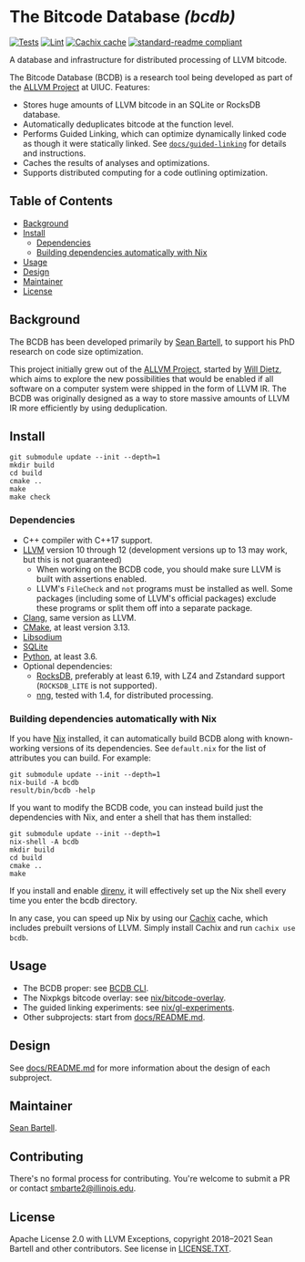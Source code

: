 # The Bitcode Database _(bcdb)_

[![Tests](https://github.com/yotann/bcdb-private/actions/workflows/tests.yml/badge.svg)](https://github.com/yotann/bcdb-private/actions/workflows/tests.yml)
[![Lint](https://github.com/yotann/bcdb-private/actions/workflows/lint.yml/badge.svg)](https://github.com/yotann/bcdb-private/actions/workflows/lint.yml)
[![Cachix cache](https://img.shields.io/badge/cachix-bcdb-blue.svg)](https://bcdb.cachix.org)
[![standard-readme compliant](https://img.shields.io/badge/readme%20style-standard-brightgreen.svg?style=flat-square)](https://github.com/RichardLitt/standard-readme)

A database and infrastructure for distributed processing of LLVM bitcode.

The Bitcode Database (BCDB) is a research tool being developed as part of the
[ALLVM Project](https://publish.illinois.edu/allvm-project/) at UIUC. Features:

- Stores huge amounts of LLVM bitcode in an SQLite or RocksDB database.
- Automatically deduplicates bitcode at the function level.
- Performs Guided Linking, which can optimize dynamically linked code as though
  it were statically linked. See [`docs/guided-linking`](docs/guided-linking/)
  for details and instructions.
- Caches the results of analyses and optimizations.
- Supports distributed computing for a code outlining optimization.

## Table of Contents

- [Background](#background)
- [Install](#install)
  - [Dependencies](#dependencies)
  - [Building dependencies automatically with Nix](#building-dependencies-automatically-with-nix)
- [Usage](#usage)
- [Design](#design)
- [Maintainer](#maintainer)
- [License](#license)

## Background

The BCDB has been developed primarily by [Sean Bartell](https://github.com/yotann),
to support his PhD research on code size optimization.

This project initially grew out of the [ALLVM
Project](https://publish.illinois.edu/allvm-project/), started by [Will
Dietz](https://wdtz.org/), which aims to explore the new possibilities that
would be enabled if all software on a computer system were shipped in the form
of LLVM IR.
The BCDB was originally designed as a way to store massive amounts of LLVM IR
more efficiently by using deduplication.

## Install

```shell
git submodule update --init --depth=1
mkdir build
cd build
cmake ..
make
make check
```

### Dependencies

- C++ compiler with C++17 support.
- [LLVM](https://llvm.org/) version 10 through 12 (development versions up to
  13 may work, but this is not guaranteed)
  - When working on the BCDB code, you should make sure LLVM is built with
    assertions enabled.
  - LLVM's `FileCheck` and `not` programs must be installed as well. Some
    packages (including some of LLVM's official packages) exclude these
    programs or split them off into a separate package.
- [Clang](https://clang.llvm.org/), same version as LLVM.
- [CMake](https://cmake.org/), at least version 3.13.
- [Libsodium](https://libsodium.org/)
- [SQLite](https://sqlite.org/)
- [Python](https://www.python.org/), at least 3.6.
- Optional dependencies:
  - [RocksDB](https://rocksdb.org/), preferably at least 6.19, with LZ4 and
    Zstandard support (`ROCKSDB_LITE` is not supported).
  - [nng](https://github.com/nanomsg/nng), tested with 1.4, for distributed
    processing.

### Building dependencies automatically with Nix

If you have [Nix](https://nixos.org/guides/install-nix.html) installed, it can
automatically build BCDB along with known-working versions of its dependencies.
See `default.nix` for the list of attributes you can build. For example:

```shell
git submodule update --init --depth=1
nix-build -A bcdb
result/bin/bcdb -help
```

If you want to modify the BCDB code, you can instead build just the
dependencies with Nix, and enter a shell that has them installed:

```shell
git submodule update --init --depth=1
nix-shell -A bcdb
mkdir build
cd build
cmake ..
make
```

If you install and enable [direnv](https://direnv.net/), it will effectively
set up the Nix shell every time you enter the bcdb directory.

In any case, you can speed up Nix by using our [Cachix](https://cachix.org)
cache, which includes prebuilt versions of LLVM. Simply install Cachix and run
`cachix use bcdb`.

## Usage

- The BCDB proper: see [BCDB CLI](docs/BCDB/cli.md).
- The Nixpkgs bitcode overlay: see [nix/bitcode-overlay](nix/bitcode-overlay/).
- The guided linking experiments: see [nix/gl-experiments](nix/gl-experiments/).
- Other subprojects: start from [docs/README.md](docs/README.md).

## Design

See [docs/README.md](docs/README.md) for more information about the design of
each subproject.

## Maintainer

[Sean Bartell](https://github.com/yotann).

## Contributing

There's no formal process for contributing. You're welcome to submit a PR or
contact
[smbarte2@illinois.edu](mailto:smbarte2@illinois.edu?subject=Bitcode%20Database).

## License

Apache License 2.0 with LLVM Exceptions, copyright 2018–2021 Sean Bartell and
other contributors. See license in [LICENSE.TXT](LICENSE.TXT).
